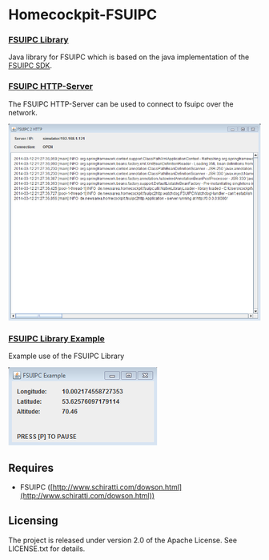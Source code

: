 # Homecockpit-FSUIPC

### [FSUIPC Library](./fsuipc)

Java library for FSUIPC which is based on the java implementation of the [FSUIPC SDK](http://www.schiratti.com/dowson.html).

### [FSUIPC HTTP-Server](./fsuipc2http)

The FSUIPC HTTP-Server can be used to connect to fsuipc over the network.

![FSUIPC2HTTP](./docs/images/screenshot-fsuipc2http.png)

### [FSUIPC Library Example](./example)

Example use of the FSUIPC Library

![Example](./docs/images/screenshot-example.png)

## Requires

* FSUIPC ([http://www.schiratti.com/dowson.html](http://www.schiratti.com/dowson.html))

## Licensing

The project is released under version 2.0 of the Apache License. See LICENSE.txt for details.

